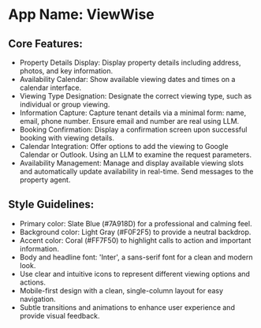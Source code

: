 # **App Name**: ViewWise

## Core Features:

- Property Details Display: Display property details including address, photos, and key information.
- Availability Calendar: Show available viewing dates and times on a calendar interface.
- Viewing Type Designation: Designate the correct viewing type, such as individual or group viewing.
- Information Capture: Capture tenant details via a minimal form: name, email, phone number. Ensure email and number are real using LLM.
- Booking Confirmation: Display a confirmation screen upon successful booking with viewing details.
- Calendar Integration: Offer options to add the viewing to Google Calendar or Outlook. Using an LLM to examine the request parameters.
- Availability Management: Manage and display available viewing slots and automatically update availability in real-time. Send messages to the property agent.

## Style Guidelines:

- Primary color: Slate Blue (#7A918D) for a professional and calming feel.
- Background color: Light Gray (#F0F2F5) to provide a neutral backdrop.
- Accent color: Coral (#FF7F50) to highlight calls to action and important information.
- Body and headline font: 'Inter', a sans-serif font for a clean and modern look.
- Use clear and intuitive icons to represent different viewing options and actions.
- Mobile-first design with a clean, single-column layout for easy navigation.
- Subtle transitions and animations to enhance user experience and provide visual feedback.